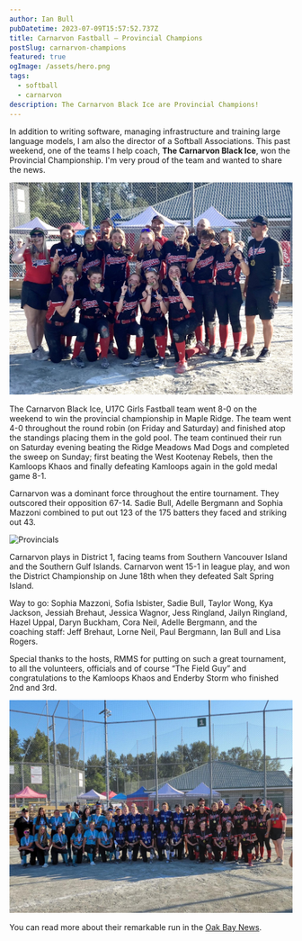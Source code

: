 ```yaml
---
author: Ian Bull
pubDatetime: 2023-07-09T15:57:52.737Z
title: Carnarvon Fastball — Provincial Champions
postSlug: carnarvon-champions
featured: true
ogImage: /assets/hero.png
tags:
  - softball
  - carnarvon
description: The Carnarvon Black Ice are Provincial Champions!
---
```


In addition to writing software, managing infrastructure and training large language models, I am also the director of a Softball Associations. This past weekend, one of the teams I help coach, **The Carnarvon Black Ice**, won the Provincial Championship. I'm very proud of the team and wanted to share the news.

![Gold Medal](../../../assets/images/carnarvon/champions.jpg)

The Carnarvon Black Ice, U17C Girls Fastball team went 8-0 on the weekend to win the provincial championship in Maple Ridge. The team went 4-0 throughout the round robin (on Friday and Saturday) and finished atop the standings placing them in the gold pool. The team continued their run on Saturday evening beating the Ridge Meadows Mad Dogs and completed the sweep on Sunday; first beating the West Kootenay Rebels, then the Kamloops Khaos and finally defeating Kamloops again in the gold medal game 8-1.

Carnarvon was a dominant force throughout the entire tournament. They outscored their opposition 67-14. Sadie Bull, Adelle Bergmann and Sophia Mazzoni combined to put out 123 of the 175 batters they faced and striking out 43.

![Provincials](../../../assets/images/carnarvon/provincials.png)

Carnarvon plays in District 1, facing teams from Southern Vancouver Island and the Southern Gulf Islands. Carnarvon went 15-1 in league play, and won the District Championship on June 18th when they defeated Salt Spring Island.

Way to go: Sophia Mazzoni, Sofia Isbister, Sadie Bull, Taylor Wong, Kya Jackson, Jessiah Brehaut, Jessica Wagnor, Jess Ringland, Jailyn Ringland, Hazel Uppal, Daryn Buckham, Cora Neil, Adelle Bergmann, and the coaching staff: Jeff Brehaut, Lorne Neil, Paul Bergmann, Ian Bull and Lisa Rogers.

Special thanks to the hosts, RMMS for putting on such a great tournament, to all the volunteers, officials and of course “The Field Guy” and congratulations to the Kamloops Khaos and Enderby Storm who finished 2nd and 3rd.

![Top 3](../../../assets/images/carnarvon/gold_silver_bronze.jpg)

You can read more about their remarkable run in the [Oak Bay News](https://www.oakbaynews.com/local-sports/oak-bay-based-fastball-team-sweeps-provincials-8-0-to-win-gold-661213).
